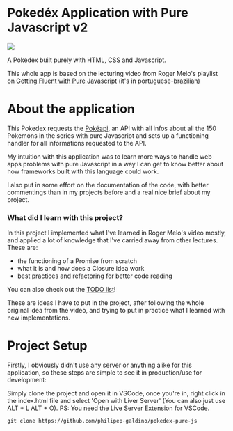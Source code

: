 <p align="center">
  
# Pokedéx Application with Pure Javascript v2
<img src="https://media.discordapp.net/attachments/347100034942238720/794232460601982977/v2.png?width=960&height=463">

A Pokedex built purely with HTML, CSS and Javascript. 

This whole app is based on the lecturing video from Roger Melo's playlist on [Getting Fluent with Pure Javascript](https://www.youtube.com/watch?v=Uptu3NrBFBM&list=PLpSJMw6H4PFMOJHMULTxKNOEw7g1cBuyP&index=6) (it's in portuguese-brazilian)

# About the application

This Pokedex requests the [Pokéapi](pokeapi.co), an API with all infos about all the 150 Pokemons in the series with pure Javascript and sets up a functioning handler for all informations requested to the API.

My intuition with this application was to learn more ways to handle web apps problems with pure Javascript in a way I can get to know better about how frameworks built with this language could work. 

I also put in some effort on the documentation of the code, with better commentings than in my projects before and a real nice brief about my project.

### What did I learn with this project?

In this project I implemented what I've learned in Roger Melo's video mostly, and applied a lot of knowledge that I've carried away from other lectures. These are:

- the functioning of a Promise from scratch
- what it is and how does a Closure idea work
- best practices and refactoring for better code reading


You can also check out the [TODO list](https://github.com/philipep-galdino/pokedex-pure-js/blob/master/docs/TODO.md)!

These are ideas I have to put in the project, after following the whole original idea from the video, and trying to put in practice what I learned with new implementations.

# Project Setup

Firstly, I obviously didn't use any server or anything alike for this application, so these steps are simple to see it in production/use for development:

Simply clone the project and open it in VSCode, once you're in, right click in the index.html file and select 'Open with Liver Server' (You can also just use ALT + L ALT + O). PS: You need the Live Server Extension for VSCode.

```
git clone https://github.com/philipep-galdino/pokedex-pure-js
```
